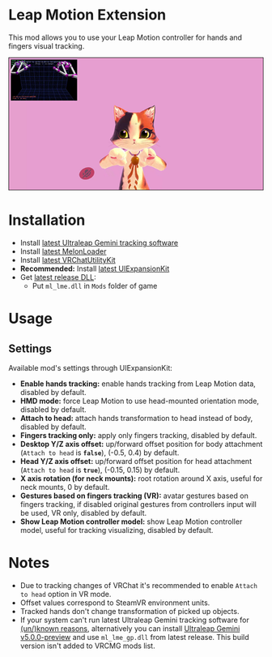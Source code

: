 # Leap Motion Extension
This mod allows you to use your Leap Motion controller for hands and fingers visual tracking.

[![](.github/img_01.png)](https://youtu.be/ALDBcI9yCyM)

# Installation
* Install [latest Ultraleap Gemini tracking software](https://developer.leapmotion.com/tracking-software-download)
* Install [latest MelonLoader](https://github.com/LavaGang/MelonLoader)
* Install [latest VRChatUtilityKit](https://github.com/SleepyVRC/Mods)
* **Recommended:** Install [latest UIExpansionKit](https://github.com/knah/VRCMods)
* Get [latest release DLL](../../../releases/latest):
  * Put `ml_lme.dll` in `Mods` folder of game

# Usage
## Settings
Available mod's settings through UIExpansionKit:
* **Enable hands tracking:** enable hands tracking from Leap Motion data, disabled by default.
* **HMD mode:** force Leap Motion to use head-mounted orientation mode, disabled by default.
* **Attach to head:** attach hands transformation to head instead of body, disabled by default.
* **Fingers tracking only:** apply only fingers tracking, disabled by default.
* **Desktop Y/Z axis offset:** up/forward offset position for body attachment (`Attach to head` is **`false`**), (-0.5, 0.4) by default.
* **Head Y/Z axis offset:** up/forward offset position for head attachment (`Attach to head` is **`true`**), (-0.15, 0.15) by default.
* **X axis rotation (for neck mounts):** root rotation around X axis, useful for neck mounts, 0 by default.
* **Gestures based on fingers tracking (VR):** avatar gestures based on fingers tracking, if disabled original gestures from controllers input will be used, VR only, disabled by default.
* **Show Leap Motion controller model:** show Leap Motion controller model, useful for tracking visualizing, disabled by default.

# Notes
* Due to tracking changes of VRChat it's recommended to enable `Attach to head` option in VR mode.
* Offset values correspond to SteamVR environment units.
* Tracked hands don't change transformation of picked up objects.
* If your system can't run latest Ultraleap Gemini tracking software for [(un/)known reasons](https://support.leapmotion.com/hc/en-us/articles/4412486302353-Known-Issues-Gemini-), alternatively you can install [Ultraleap Gemini v5.0.0-preview](https://mega.nz/file/xMphmIBC#73iINYr6qwfE3GmDYBGNkbzwszRuaQkfrZP8QYw5dk0) and use `ml_lme_gp.dll` from latest release. This build version isn't added to VRCMG mods list.
